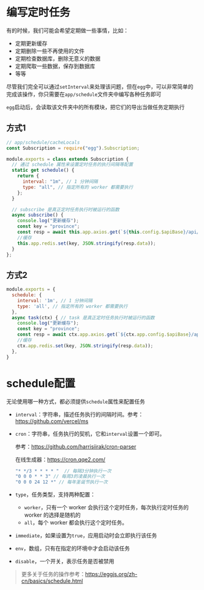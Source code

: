 # 编写定时任务

有的时候，我们可能会希望定期做一些事情，比如：

- 定期更新缓存
- 定期删除一些不再使用的文件
- 定期检查数据库，删除无意义的数据
- 定期爬取一些数据，保存到数据库
- 等等

尽管我们完全可以通过`setInterval`来处理该问题，但在`egg`中，可以非常简单的完成该操作，你只需要在`app/schedule`文件夹中编写各种任务即可

`egg`启动后，会读取该文件夹中的所有模块，把它们的导出当做任务定期执行

## 方式1

```js
// app/schedule/cacheLocals
const Subscription = require("egg").Subscription;

module.exports = class extends Subscription {
  // 通过 schedule 属性来设置定时任务的执行间隔等配置
  static get schedule() {
    return {
      interval: "1m", // 1 分钟间隔
      type: "all", // 指定所有的 worker 都需要执行
    };
  }

  // subscribe 是真正定时任务执行时被运行的函数
  async subscribe() {
    console.log("更新缓存");
    const key = "province";
    const resp = await this.app.axios.get(`${this.config.$apiBase}/api/local`);
    //缓存
    this.app.redis.set(key, JSON.stringify(resp.data));
  }
};
```

## 方式2

```js
module.exports = {
  schedule: {
    interval: '1m', // 1 分钟间隔
    type: 'all', // 指定所有的 worker 都需要执行
  },
  async task(ctx) { // task 是真正定时任务执行时被运行的函数
    console.log("更新缓存");
    const key = "province";
    const resp = await ctx.app.axios.get(`${ctx.app.config.$apiBase}/api/local`);
    //缓存
    ctx.app.redis.set(key, JSON.stringify(resp.data));
  },
}
```

# schedule配置

无论使用哪一种方式，都必须提供`schedule`属性来配置任务

- `interval`：字符串，描述任务执行的间隔时间。参考：https://github.com/vercel/ms

- `cron`：字符串，任务执行的契机，它和`interval`设置一个即可。

  参考：https://github.com/harrisiirak/cron-parser

  在线生成器：https://cron.qqe2.com/

  ```js
  "* */3 * * * * "  // 每隔3分钟执行一次
  "0 0 0 * * 3" // 每周3的凌晨执行一次
  "0 0 0 24 12 *" // 每年圣诞节执行一次
  ```

- `type`，任务类型，支持两种配置：

  - `worker`，只有一个 worker 会执行这个定时任务，每次执行定时任务的 worker 的选择是随机的
  - `all`，每个 worker 都会执行这个定时任务。

- `immediate`，如果设置为`true`，应用启动时会立即执行该任务

- `env`，数组，只有在指定的环境中才会启动该任务

- `disable`，一个开关，表示任务是否被禁用



> 更多关于任务的操作参考：https://eggjs.org/zh-cn/basics/schedule.html